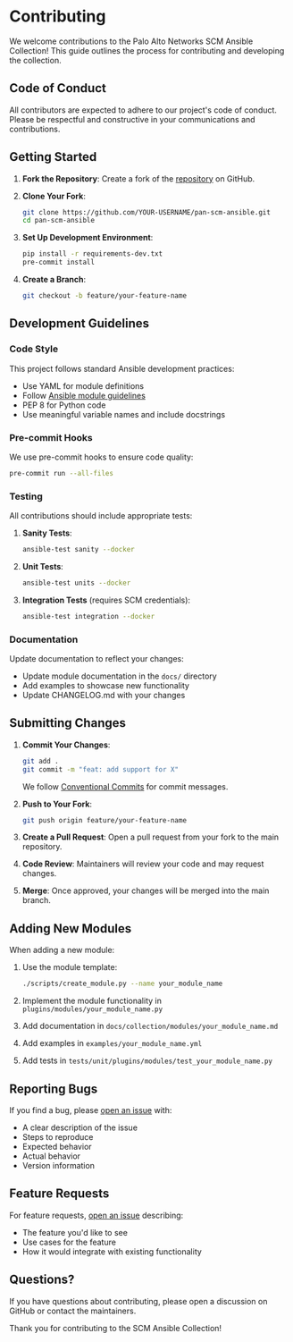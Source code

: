 # Contributing

We welcome contributions to the Palo Alto Networks SCM Ansible Collection! This guide outlines the
process for contributing and developing the collection.

## Code of Conduct

All contributors are expected to adhere to our project's code of conduct. Please be respectful and
constructive in your communications and contributions.

## Getting Started

1. **Fork the Repository**: Create a fork of the
   [repository](https://github.com/cdot65/pan-scm-ansible) on GitHub.

2. **Clone Your Fork**:

   ```bash
   git clone https://github.com/YOUR-USERNAME/pan-scm-ansible.git
   cd pan-scm-ansible
   ```

3. **Set Up Development Environment**:

   ```bash
   pip install -r requirements-dev.txt
   pre-commit install
   ```

4. **Create a Branch**:

   ```bash
   git checkout -b feature/your-feature-name
   ```

## Development Guidelines

### Code Style

This project follows standard Ansible development practices:

- Use YAML for module definitions
- Follow
  [Ansible module guidelines](https://docs.ansible.com/ansible/latest/dev_guide/developing_modules_general.html)
- PEP 8 for Python code
- Use meaningful variable names and include docstrings

### Pre-commit Hooks

We use pre-commit hooks to ensure code quality:

```bash
pre-commit run --all-files
```

### Testing

All contributions should include appropriate tests:

1. **Sanity Tests**:

   ```bash
   ansible-test sanity --docker
   ```

2. **Unit Tests**:

   ```bash
   ansible-test units --docker
   ```

3. **Integration Tests** (requires SCM credentials):

   ```bash
   ansible-test integration --docker
   ```

### Documentation

Update documentation to reflect your changes:

- Update module documentation in the `docs/` directory
- Add examples to showcase new functionality
- Update CHANGELOG.md with your changes

## Submitting Changes

1. **Commit Your Changes**:

   ```bash
   git add .
   git commit -m "feat: add support for X"
   ```

   We follow [Conventional Commits](https://www.conventionalcommits.org/) for commit messages.

2. **Push to Your Fork**:

   ```bash
   git push origin feature/your-feature-name
   ```

3. **Create a Pull Request**: Open a pull request from your fork to the main repository.

4. **Code Review**: Maintainers will review your code and may request changes.

5. **Merge**: Once approved, your changes will be merged into the main branch.

## Adding New Modules

When adding a new module:

1. Use the module template:

   ```bash
   ./scripts/create_module.py --name your_module_name
   ```

2. Implement the module functionality in `plugins/modules/your_module_name.py`

3. Add documentation in `docs/collection/modules/your_module_name.md`

4. Add examples in `examples/your_module_name.yml`

5. Add tests in `tests/unit/plugins/modules/test_your_module_name.py`

## Reporting Bugs

If you find a bug, please [open an issue](https://github.com/cdot65/pan-scm-ansible/issues/new)
with:

- A clear description of the issue
- Steps to reproduce
- Expected behavior
- Actual behavior
- Version information

## Feature Requests

For feature requests, [open an issue](https://github.com/cdot65/pan-scm-ansible/issues/new)
describing:

- The feature you'd like to see
- Use cases for the feature
- How it would integrate with existing functionality

## Questions?

If you have questions about contributing, please open a discussion on GitHub or contact the
maintainers.

Thank you for contributing to the SCM Ansible Collection!
